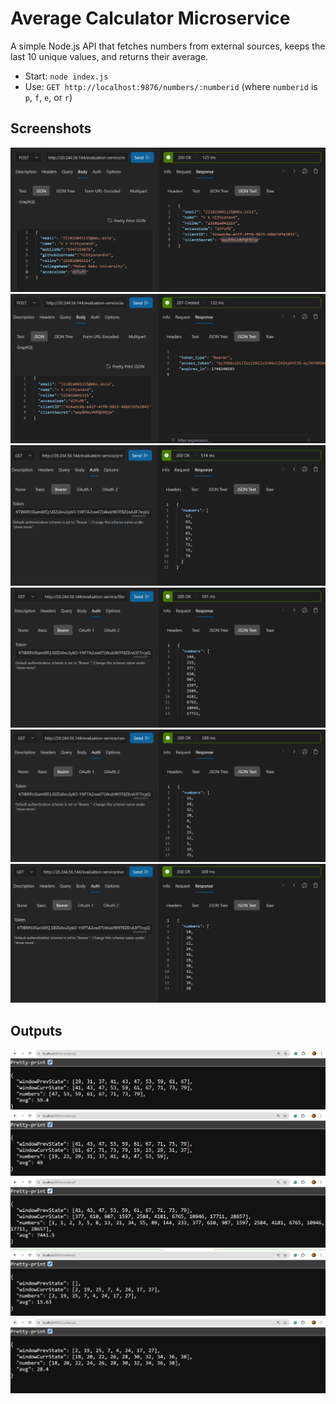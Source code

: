 # Average Calculator Microservice

A simple Node.js API that fetches numbers from external sources, keeps the last 10 unique values, and returns their average.

- Start: `node index.js`
- Use:  `GET http://localhost:9876/numbers/:numberid` (where `numberid` is `p`, `f`, `e`, or `r`)

## Screenshots

![Registration API](screenshots/Registration.png)
![Authorized Token API](screenshots/Token.png)
![Prime](screenshots/primewithstatus.png)
![Fibonacci](screenshots/fibowithstatus.png)
![Random](screenshots/randwithstatus.png)
![even](screenshots/evenwithstatus.png)

## Outputs
![Prime1](screenshots/prime2.png)
![Prime2](screenshots/prime1.png)
![Fibonacci](screenshots/fibonacci.png)
![Random](screenshots/random.png)
![even](screenshots/even.png)
